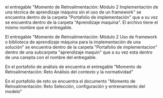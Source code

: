 el entregable "Momento de Retroalimentación: Módulo 2 Implementación de una técnica de aprendizaje máquina sin el uso de un framework" se encuentra dentro de la carpeta "Portafolio de implementación" que a su vez se encuentra dentro de la carpeta "Aprendizaje maquina". El archivo tiene el mismo nombre que el entregable.

El entregable "Momento de Retroalimentación: Módulo 2 Uso de framework o biblioteca de aprendizaje máquina para la implementación de una solución" se encuentra dentro de la carpeta "Portafolio de implementacion" dentro de una subcarpeta "aprendizaje maquin" que a su vez esta dentro de una carepta con el nombre del entregable.

En el portafolio de análisis de encuentra el entregable "Momento de Retroalimentación: Reto Análisis del contexto y la normatividad"

En el portafolio de reto se encuentra el documento "Momento de Retroalimentación: Reto Selección, configuración y entrenamiento del modelo"
